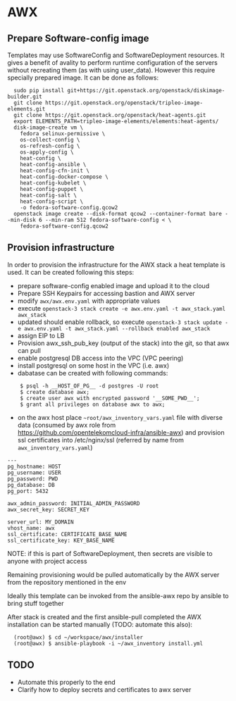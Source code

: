 # AWX

## Prepare Software-config image

Templates may use SoftwareConfig and SoftwareDeployment resources. It gives a benefit of avality to perform runtime configuration of the servers without recreating them (as with using user_data). However this require specially prepared image. It can be done as follows:
```
  sudo pip install git+https://git.openstack.org/openstack/diskimage-builder.git
  git clone https://git.openstack.org/openstack/tripleo-image-elements.git
  git clone https://git.openstack.org/openstack/heat-agents.git
  export ELEMENTS_PATH=tripleo-image-elements/elements:heat-agents/
  disk-image-create vm \
    fedora selinux-permissive \
    os-collect-config \
    os-refresh-config \
    os-apply-config \
    heat-config \
    heat-config-ansible \
    heat-config-cfn-init \
    heat-config-docker-compose \
    heat-config-kubelet \
    heat-config-puppet \
    heat-config-salt \
    heat-config-script \
    -o fedora-software-config.qcow2
  openstack image create --disk-format qcow2 --container-format bare --min-disk 6 --min-ram 512 fedora-software-config < \
    fedora-software-config.qcow2
```

## Provision infrastructure

In order to provision the infrastructure for the AWX stack a heat template is used. It can be created following this steps:

* prepare software-config enabled image and upload it to the cloud
* Prepare SSH Keypairs for accessing bastion and AWX server
* modify `awx/awx.env.yaml` with appropriate values
* execute `openstack-3 stack create -e awx.env.yaml -t awx_stack.yaml awx_stack`
* updated should enable rollback, so execute `openstack-3 stack update -e awx.env.yaml -t awx_stack.yaml --rollback enabled awx_stack`
* assign EIP to LB
* Provision awx_ssh_pub_key (output of the stack) into the git, so that awx can pull
* enable postgresql DB access into the VPC (VPC peering)
* install postgresql on some host in the VPC (i.e. awx)
*  dabatase can be created with following commands:
```
    $ psql -h __HOST_OF_PG__ -d postgres -U root
    $ create database awx;
    $ create user awx with encrypted password '__SOME_PWD__';
    $ grant all privileges on database awx to awx;
```
* on the awx host place `~root/awx_inventory_vars.yaml` file with diverse data (consumed by awx role from https://github.com/opentelekomcloud-infra/ansible-awx) and provision ssl certificates into /etc/nginx/ssl (referred by name from `awx_inventory_vars.yaml`)
```
---
pg_hostname: HOST
pg_username: USER
pg_password: PWD
pg_database: DB
pg_port: 5432

awx_admin_password: INITIAL_ADMIN_PASSWORD
awx_secret_key: SECRET_KEY

server_url: MY_DOMAIN
vhost_name: awx
ssl_certificate: CERTIFICATE_BASE_NAME
ssl_certificate_key: KEY_BASE_NAME
```
NOTE: if this is part of SoftwareDeployment, then secrets are visible to anyone with project access


Remaining provisioning would be pulled automatically by the AWX server from the repository mentioned in the env


Ideally this template can be invoked from the ansible-awx repo by ansible to bring stuff together

After stack is created and the first ansible-pull completed the AWX installation can be started manually (TODO: automate this also):

```
  (root@awx) $ cd ~/workspace/awx/installer
  (root@awx) $ ansible-playbook -i ~/awx_inventory install.yml
```

## TODO

* Automate this properly to the end
* Clarify how to deploy secrets and certificates to awx server
